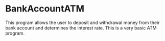 # BankAccountATM
This program allows the user to deposit and withdrawal money from their bank account and determines the interest rate. This is a very basic ATM program.
